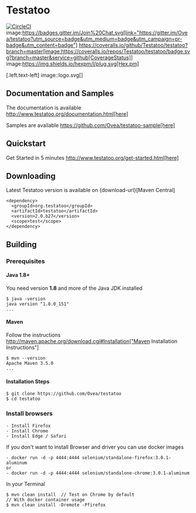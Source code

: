 # Testatoo

[![CircleCI](https://circleci.com/gh/Testatoo/testatoo.svg?style=svg)](https://circleci.com/gh/Testatoo/testatoo)
image:https://badges.gitter.im/Join%20Chat.svg[link="https://gitter.im/Ovea/testatoo?utm_source=badge&utm_medium=badge&utm_campaign=pr-badge&utm_content=badge"]
https://coveralls.io/github/Testatoo/testatoo?branch=master[image:https://coveralls.io/repos/Testatoo/testatoo/badge.svg?branch=master&service=github[CoverageStatus]]
image:https://img.shields.io/hexpm/l/plug.svg[Hex.pm]

[.left.text-left]
image::logo.svg[]

## Documentation and Samples

The documentation is available http://www.testatoo.org/documentation.html[here]

Samples are available https://github.com/Ovea/testatoo-sample[here]

## Quickstart

Get Started in 5 minutes http://www.testatoo.org/get-started.html[here]

## Downloading

Latest Testatoo version is available on {download-url}[Maven Central]

    <dependency>
      <groupId>org.testatoo</groupId>
      <artifactId>testatoo</artifactId>
      <version>2.0.b27</version>
      <scope>test</scope>
    </dependency>

## Building

### Prerequisites

#### Java 1.8+

You need version **1.8** and more of the Java JDK installed

    $ java -version
    java version "1.8.0_151"
    ...
    
#### Maven

Follow the instructions http://maven.apache.org/download.cgi#Installation["Maven Installation Instructions"]

    $ mvn --version  
    Apache Maven 3.5.0
    ...

#### Installation Steps

    $ git clone https://github.com/Ovea/testatoo
    $ cd testatoo

### Install browsers
    - Install Firefox
    - Install Chrome
    - Install Edge / Safari

If you don't want to install Browser and driver you can use docker images

    - docker run -d -p 4444:4444 selenium/standalone-firefox:3.0.1-aluminum
    or
    - docker run -d -p 4444:4444 selenium/standalone-chrome:3.0.1-aluminum

In your Terminal

    $ mvn clean install  // Test on Chrome by default
    // With docker container usage
    $ mvn clean install -Dremote -Pfirefox
